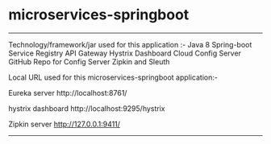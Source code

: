 # microservices-springboot
------------------------------------------------------------
Technology/framework/jar used for this application :-
Java 8
Spring-boot
Service Registry
API Gateway
Hystrix Dashboard
Cloud Config Server
GitHub Repo for Config Server
Zipkin and Sleuth


Local URL used for this microservices-springboot application:-

Eureka server
http://localhost:8761/

hystrix dashboard
http://localhost:9295/hystrix

Zipkin server
http://127.0.0.1:9411/

-----------------------------------------------------------------
